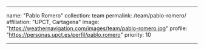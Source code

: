 ---

name: "Pablo Romero"
collection: team
permalink: /team/pablo-romero/
affiliation: "UPCT, Cartagena"
image: "https://weathernavigation.com/images/team/pablo-romero.jpg"
profile: "https://personas.upct.es/perfil/pablo.romero"
priority: 10

---